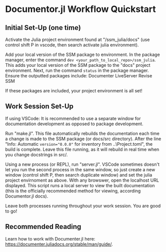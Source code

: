 # Documentor.jl Workflow Quickstart

## Initial Set-Up (one time)
Activate the Julia project environment found at "<path to repo>/ssm_julia/docs" (use control shift P in vscode, then search activate julia environment).

Add your local version of the SSM package to environment. In the package manager, enter the command ```dev <your_path_to_local_repo>/ssm_julia```. This adds your local version of the SSM package to the "docs" project environment. Next, run the command ```status``` in the package manager. Ensure the outputted packages include:
Documenter
LiveServer
Revise
SSM

If these packages are included, your project environment is all set!

## Work Session Set-Up
If using VSCode: It is recommended to use a separate window for documentation development as opposed to package development.


Run "make.jl". This file automatically rebuilds the documentation each time a change is made to the SSM package (or docs/src directory). After the line "Info: Automatic `version="0.0.0"` for inventory from ..\Project.toml", the build is complete. Leave this file running, as it will rebuild in real time when you change docstrings in src/.


Using a new process (or REPL), run "server.jl". VSCode sometimes doesn't let you run the second process in the same window, so just create a new window (control shift P, then search duplicate window) and set the julia project envirnoment as above. With any browswer, open the localhost URL displayed. This script runs a local server to view the built documentation (this is the officially recommended method for viewing, according Documentor.jl docs).


Leave both processes running throughout your work session. You are good to go!

## Recommended Reading

Learn how to work with Documenter.jl here: https://documenter.juliadocs.org/stable/man/guide/.